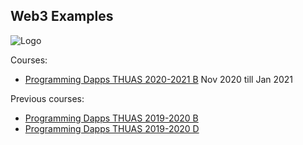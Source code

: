 ## Web3 Examples
![Logo](https://web3examples.github.io/logo.png)


Courses:
- [Programming Dapps THUAS 2020-2021 B](../../../THUASMinorBlockchain/20202021B_IT) Nov 2020 till Jan 2021


Previous courses:
- [Programming Dapps THUAS 2019-2020 B](../../../THUASMinorBlockchain/20192020B_IT)
- [Programming Dapps THUAS 2019-2020 D](../../../THUASMinorBlockchain/20192020D_IT)
